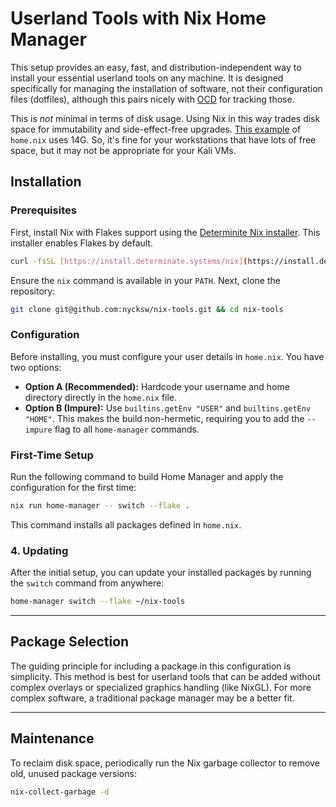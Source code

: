 # Userland Tools with Nix Home Manager

This setup provides an easy, fast, and distribution-independent way to install your essential userland tools on any machine. It is designed specifically for managing the installation of software, not their configuration files (dotfiles), although this pairs nicely with [OCD](https://github.com/nycksw/ocd) for tracking those.

This is _not_ minimal in terms of disk usage. Using Nix in this way trades disk space for immutability and side-effect-free upgrades. [This example](https://github.com/nycksw/nix-tools/blob/2f790b6629b3dcc385dc0ed348f5f2176153f067/home.nix) of `home.nix` uses 14G. So, it's fine for your workstations that have lots of free space, but it may not be appropriate for your Kali VMs.

## Installation

### Prerequisites

First, install Nix with Flakes support using the [Determinite
Nix installer](https://github.com/DeterminateSystems/nix-installer). This installer enables Flakes by default.

```bash
curl -fsSL [https://install.determinate.systems/nix](https://install.determinate.systems/nix) | sh -s -- install --determinate
```

Ensure the `nix` command is available in your `PATH`. Next, clone the repository:

```bash
git clone git@github.com:nycksw/nix-tools.git && cd nix-tools
```

### Configuration

Before installing, you must configure your user details in `home.nix`. You have two options:

* **Option A (Recommended):** Hardcode your username and home directory directly in the `home.nix` file.
* **Option B (Impure):** Use `builtins.getEnv "USER"` and `builtins.getEnv "HOME"`. This makes the build non-hermetic, requiring you to add the `--impure` flag to all `home-manager` commands.

### First-Time Setup

Run the following command to build Home Manager and apply the configuration for the first time:

```bash
nix run home-manager -- switch --flake .
```

This command installs all packages defined in `home.nix`.

### 4. Updating

After the initial setup, you can update your installed packages by running the `switch` command from anywhere:

```bash
home-manager switch --flake ~/nix-tools
```

---

## Package Selection

The guiding principle for including a package in this configuration is simplicity. This method is best for userland tools that can be added without complex overlays or specialized graphics handling (like NixGL). For more complex software, a traditional package manager may be a better fit.

---

## Maintenance

To reclaim disk space, periodically run the Nix garbage collector to remove old, unused package versions:

```bash
nix-collect-garbage -d
```
